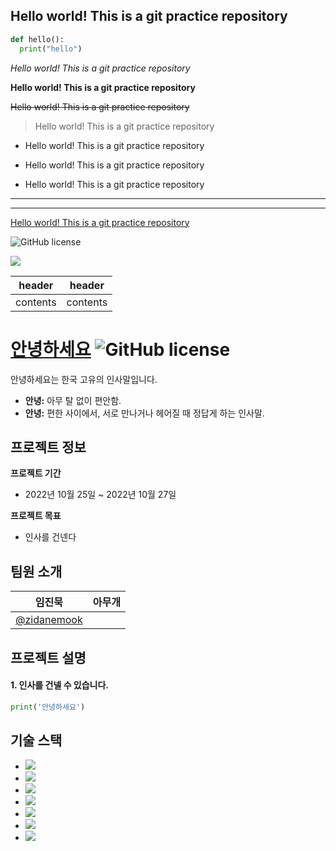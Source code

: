 ## Hello world! This is a git practice repository

```python
def hello():
  print("hello")
```

*Hello world! This is a git practice repository*

**Hello world! This is a git practice repository**

~~Hello world! This is a git practice repository~~

> Hello world! This is a git practice repository

- Hello world! This is a git practice repository

+ Hello world! This is a git practice repository

* Hello world! This is a git practice repository

***

---

[Hello world! This is a git practice repository](https://google.com)

![GitHub license](https://img.shields.io/badge/license-MIT-blue.svg)

<img src = "https://img.shields.io/badge/license-MIT-blue.svg">

| header   | header   |
|---       |---       |
| contents | contents |




# [안녕하세요](https://github.com/zidanemook/hello) ![GitHub license](https://img.shields.io/badge/license-MIT-blue.svg)

안녕하세요는 한국 고유의 인사말입니다.

* **안녕:** 아무 탈 없이 편안함.
* **안녕:** 편한 사이에서, 서로 만나거나 헤어질 때 정답게 하는 인사말.

## 프로젝트 정보

**프로젝트 기간**
* 2022년 10월 25일 ~ 2022년 10월 27일

**프로젝트 목표**
* 인사를 건넨다

## 팀원 소개
| 임진묵 | 아무개 |
| -----| ---- |
| [@zidanemook](https://github.com/zidanemook) |  |

## 프로젝트 설명

#### 1. 인사를 건넬 수 있습니다.
```python
print('안녕하세요')
```

## 기술 스택
- <img src="https://img.shields.io/badge/React-61DAFB?style=flat-square&logo=React&logoColor=black">
- <img src="https://img.shields.io/badge/Spring-6DB33F?style=flat-square&logo=Spring&logoColor=white">
- <img src="https://img.shields.io/badge/JavaScript-323330?style=for-the-badge&logo=javascript&logoColor=F7DF1E">
- <img src="https://img.shields.io/badge/GIT-E44C30?style=for-the-badge&logo=git&logoColor=white">
- <img src="https://img.shields.io/badge/Lua-2C2D72?style=for-the-badge&logo=lua&logoColor=white">
- <img src="https://img.shields.io/badge/C%2B%2B-00599C?style=for-the-badge&logo=c%2B%2B&logoColor=white">
- <img src="https://img.shields.io/badge/powershell-5391FE?style=for-the-badge&logo=powershell&logoColor=white">
